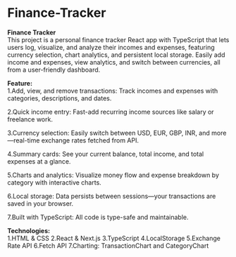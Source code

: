 # Finance-Tracker

<b>Finance Tracker</b>
<br>
 This project is a personal finance tracker React app with TypeScript that lets users log, visualize, and analyze their incomes and expenses, featuring currency     selection, chart analytics, and persistent local storage.
 Easily add income and expenses, view analytics, and switch between currencies, all from a user-friendly dashboard.


<b>Feature:</b> 
<br>
  1.Add, view, and remove transactions: Track incomes and expenses with categories, descriptions, and dates.

  2.Quick income entry: Fast-add recurring income sources like salary or freelance work.

  3.Currency selection: Easily switch between USD, EUR, GBP, INR, and more—real-time exchange rates fetched from API.

  4.Summary cards: See your current balance, total income, and total expenses at a glance.

  5.Charts and analytics: Visualize money flow and expense breakdown by category with interactive charts.

  6.Local storage: Data persists between sessions—your transactions are saved in your browser.

  7.Built with TypeScript: All code is type-safe and maintainable.

<b>Technologies:</b>
<br>
  1.HTML & CSS
  2.React & Next.js
  3.TypeScript
  4.LocalStorage 
  5.Exchange Rate API 
  6.Fetch API
  7.Charting: TransactionChart and CategoryChart
